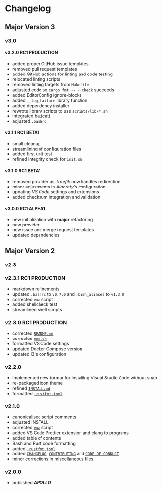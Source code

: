 # Changelog

## Major  Version 3

### v3.0

#### v3.2.0 RC1 PRODUCTION

- added proper GitHub issue templates
- removed pull request templates
- added GitHub actions for linting and code testing
- relocated linting scripts
- removed linting targets from `Makefile`
- adjusted code so `cargo fmt -- --check` succeeds
- added EditorConfig ignore-blocks
- added `__log_failure` library function
- added dependency installer
- rewrote library scripts to use `scripts/lib/*.sh`
- integrated bat(cat)
- adjusted `.bashrc`

#### v3.1.1 RC1 BETA1

- small cleanup
- streamlining of configuration files
- added first unit test
- refined integrity check for `init.sh`

#### v3.1.0 RC1 BETA1

- removed provider as _Traefik_ now handles redirection
- minor adjustments in _Alacritty_'s configuration
- updating _VS Code_ settings and extensions
- added checksum integration and validation

#### v3.0.0 RC1 ALPHA1

- new initialization with **major** refactoring
- new provider
- new issue and merge request templates
- updated dependencies

## Major Version 2

### v2.3

### v2.3.1 RC1 PRODUCTION

- markdown refinements
- updated `.bashrc` to `v0.7.0` and `.bash_aliases` to `v1.3.0`
- corrected `exa` script
- added shellcheck test
- streamlined shell scripts

### v2.3.0 RC1 PRODUCTION

- corrected [`README.md`](./README.md)
- corrected [`exa.sh`](./library/scripts/exa.sh)
- formatted VS Code settings
- updated Docker Compose version
- updated i3's configuration

### v2.2.0

- implemented new format for installing Visual Studio Code without snap
- re-packaged icon theme
- refined [`INSTALL.md`](./INSTALL.md)
- formatted [`.rustfmt.toml`](./..rustfmt.toml)

### v2.1.0

- canonicalised script comments
- adjusted INSTALL
- corrected [`exa`](./library/scripts/exa.sh) script
- added VS Code Prettier extension and clang to programs
- added table of contents
- Bash and Rust code formatting
- added [`.rustfmt.toml`](./.rustfmt.toml)
- added [`CHANGELOG`](./CHANGELOG.md), [`CONTRIBUTING`](./CONTRIBUTING.md) and [`CODE_OF_CONDUCT`](./CODE_OF_CONDUCT.md)
- minor corrections in miscellaneous files

### v2.0.0

- published ***APOLLO***
